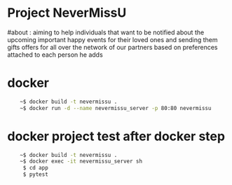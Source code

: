 # Project NeverMissU
#about : aiming to help individuals that want to be notified about  the upcoming important happy events for their loved ones and sending them gifts offers for all over the network of our partners based on preferences attached to each person he adds


# docker
```bash
    ~$ docker build -t nevermissu .
    ~$ docker run -d --name nevermissu_server -p 80:80 nevermissu
```

# docker project test after docker step
```bash
    ~$ docker build -t nevermissu .
    ~$ docker exec -it nevermissu_server sh
     $ cd app
     $ pytest
```